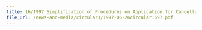 ```yaml
---
title: 16/1997 Simplification of Procedures on Application for Cancellation of Unused Customs Non-Payment Permits
file_url: /news-and-media/circulars/1997-06-26circular1697.pdf
---
```

